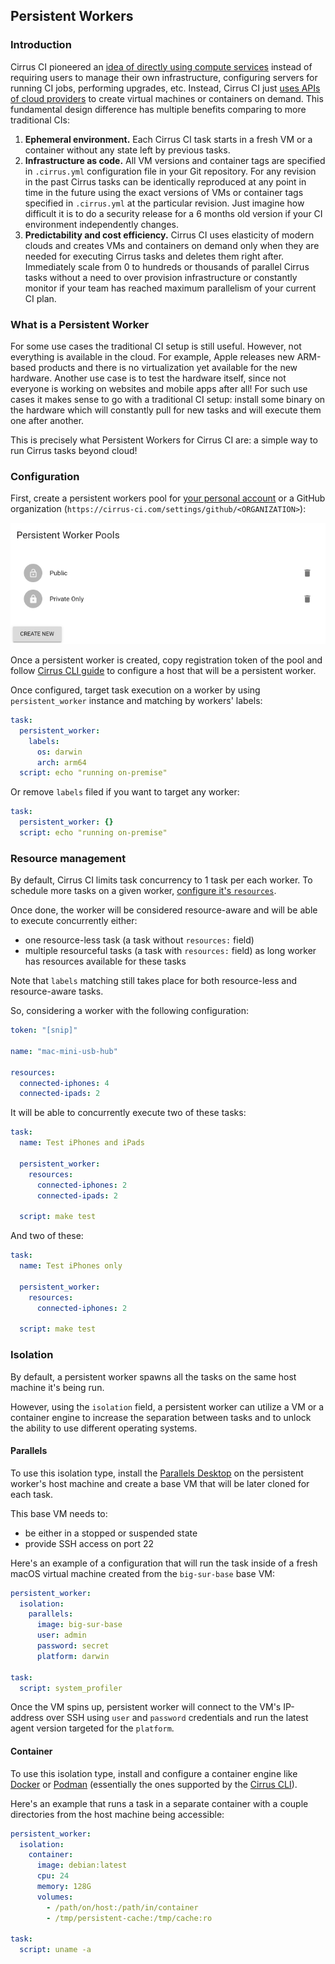 ## Persistent Workers

### Introduction

Cirrus CI pioneered an [idea of directly using compute services](https://medium.com/cirruslabs/core-principle-of-continuous-integration-systems-is-obsolete-8d926e17c721)
instead of requiring users to manage their own infrastructure, configuring servers for running CI jobs, performing upgrades, etc.
Instead, Cirrus CI just [uses APIs of cloud providers](supported-computing-services.md) to create virtual machines or containers on demand. This fundamental
design difference has multiple benefits comparing to more traditional CIs:

1. **Ephemeral environment.** Each Cirrus CI task starts in a fresh VM or a container without any state left by previous tasks.
2. **Infrastructure as code.** All VM versions and container tags are specified in `.cirrus.yml` configuration file in your Git repository.
   For any revision in the past Cirrus tasks can be identically reproduced at any point in time in the future using the exact versions of VMs or container tags specified in `.cirrus.yml` at the particular revision. Just imagine how difficult it is to do a security release for a 6 months old version if your CI environment independently changes.
3. **Predictability and cost efficiency.** Cirrus CI uses elasticity of modern clouds and creates VMs and containers on demand
   only when they are needed for executing Cirrus tasks and deletes them right after. Immediately scale from 0 to hundreds or
   thousands of parallel Cirrus tasks without a need to over provision infrastructure or constantly monitor if your team has reached maximum parallelism of your current CI plan.
   
### What is a Persistent Worker

For some use cases the traditional CI setup is still useful. However, not everything is available in the cloud. For example,
Apple releases new ARM-based products and there is no virtualization yet available for the new hardware. 
Another use case is to test the hardware itself, since not everyone is working on websites and mobile apps after all! For such use cases
it makes sense to go with a traditional CI setup: install some binary on the hardware which will constantly pull for new tasks 
and will execute them one after another.

This is precisely what Persistent Workers for Cirrus CI are: a simple way to run Cirrus tasks beyond cloud!

### Configuration

First, create a persistent workers pool for [your personal account](https://cirrus-ci.com/settings/profile/) or a GitHub organization (`https://cirrus-ci.com/settings/github/<ORGANIZATION>`):

<img src="/assets/images/screenshots/worker-pools.png" />

Once a persistent worker is created, copy registration token of the pool and follow [Cirrus CLI guide](https://github.com/cirruslabs/cirrus-cli/blob/master/PERSISTENT-WORKERS.md)
to configure a host that will be a persistent worker.

Once configured, target task execution on a worker by using `persistent_worker` instance and matching by workers' labels:

```yaml
task:
  persistent_worker:
    labels:
      os: darwin
      arch: arm64
  script: echo "running on-premise"
```

Or remove `labels` filed if you want to target any worker:

```yaml
task:
  persistent_worker: {}
  script: echo "running on-premise"
```

### Resource management

By default, Cirrus CI limits task concurrency to 1 task per each worker. To schedule more tasks on a given worker, [configure it's `resources`](https://github.com/cirruslabs/cirrus-cli/blob/master/PERSISTENT-WORKERS.md#resource-management).

Once done, the worker will be considered resource-aware and will be able to execute concurrently either:

* one resource-less task (a task without `resources:` field)
* multiple resourceful tasks (a task with `resources:` field) as long worker has resources available for these tasks

Note that `labels` matching still takes place for both resource-less and resource-aware tasks.

So, considering a worker with the following configuration:

```yaml
token: "[snip]"

name: "mac-mini-usb-hub"

resources:
  connected-iphones: 4
  connected-ipads: 2
```

It will be able to concurrently execute two of these tasks:

```yaml
task:
  name: Test iPhones and iPads

  persistent_worker:
    resources:
      connected-iphones: 2
      connected-ipads: 2

  script: make test
```

And two of these:

```yaml
task:
  name: Test iPhones only

  persistent_worker:
    resources:
      connected-iphones: 2

  script: make test
```

### Isolation

By default, a persistent worker spawns all the tasks on the same host machine it's being run.

However, using the `isolation` field, a persistent worker can utilize a VM or a container engine to increase the separation between tasks and to unlock the ability to use different operating systems.

#### Parallels

To use this isolation type, install the [Parallels Desktop](https://www.parallels.com/products/desktop/) on the persistent worker's host machine and create a base VM that will be later cloned for each task.

This base VM needs to:

* be either in a stopped or suspended state
* provide SSH access on port 22

Here's an example of a configuration that will run the task inside of a fresh macOS virtual machine created from the `big-sur-base` base VM:

```yaml
persistent_worker:
  isolation:
    parallels:
      image: big-sur-base
      user: admin
      password: secret
      platform: darwin

task:
  script: system_profiler
```

Once the VM spins up, persistent worker will connect to the VM's IP-address over SSH using `user` and `password` credentials and run the latest agent version targeted for the `platform`.

#### Container

To use this isolation type, install and configure a container engine like [Docker](https://github.com/cirruslabs/cirrus-cli/blob/master/INSTALL.md#docker) or [Podman](https://github.com/cirruslabs/cirrus-cli/blob/master/INSTALL.md#podman) (essentially the ones supported by the [Cirrus CLI](https://github.com/cirruslabs/cirrus-cli)).

Here's an example that runs a task in a separate container with a couple directories from the host machine being accessible:

```yaml
persistent_worker:
  isolation:
    container:
      image: debian:latest
      cpu: 24
      memory: 128G
      volumes:
        - /path/on/host:/path/in/container
        - /tmp/persistent-cache:/tmp/cache:ro

task:
  script: uname -a
```
